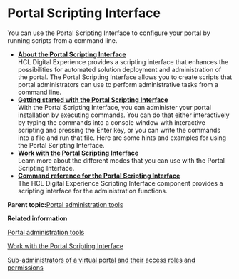 # Portal Scripting Interface 

You can use the Portal Scripting Interface to configure your portal by running scripts from a command line.

-   **[About the Portal Scripting Interface ](../admin-system/adpsiabt.md)**  
HCL Digital Experience provides a scripting interface that enhances the possibilities for automated solution deployment and administration of the portal. The Portal Scripting Interface allows you to create scripts that portal administrators can use to perform administrative tasks from a command line.
-   **[Getting started with the Portal Scripting Interface](../admin-system/adpsi_start.md)**  
With the Portal Scripting Interface, you can administer your portal installation by executing commands. You can do that either interactively by typing the commands into a console window with interactive scripting and pressing the Enter key, or you can write the commands into a file and run that file. Here are some hints and examples for using the Portal Scripting Interface.
-   **[Work with the Portal Scripting Interface ](../admin-system/adpsitsk.md)**  
Learn more about the different modes that you can use with the Portal Scripting Interface.
-   **[Command reference for the Portal Scripting Interface](../admin-system/adpsicrf.md)**  
The HCL Digital Experience Scripting Interface component provides a scripting interface for the administration functions.

**Parent topic:**[Portal administration tools ](../admin-system/admtools.md)

**Related information**  


[Portal administration tools ](../admin-system/admtools.md)

[Work with the Portal Scripting Interface ](../admin-system/adpsitsk.md)

[Sub-administrators of a virtual portal and their access roles and permissions](../admin-system/advppln_roles_subadm.md)

